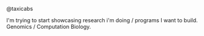 @taxicabs

I'm trying to start showcasing research i'm doing / programs I want to build. Genomics / Computation Biology.
